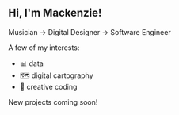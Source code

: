 
## Hi, I'm Mackenzie! 
Musician → Digital Designer → Software Engineer

A few of my interests:
 - 📊 data 
 - 🗺️ digital cartography 
 - 🎨 creative coding

New projects coming soon!
